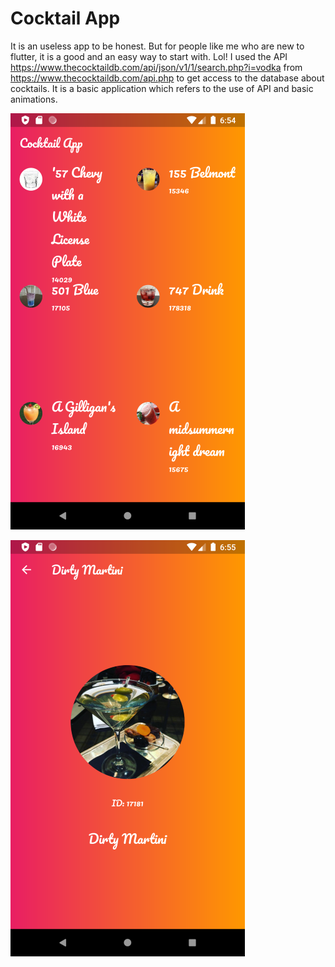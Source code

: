 # Cocktail App
It is an useless app to be honest. But for people like me who are new to flutter, it is a good and an easy way to start with. Lol! I used the API https://www.thecocktaildb.com/api/json/v1/1/search.php?i=vodka from https://www.thecocktaildb.com/api.php to get access to the database about cocktails. It is a basic application which refers to the use of API and basic animations.

![](Screenshot_1.png)

![](Screenshot_2.png)
